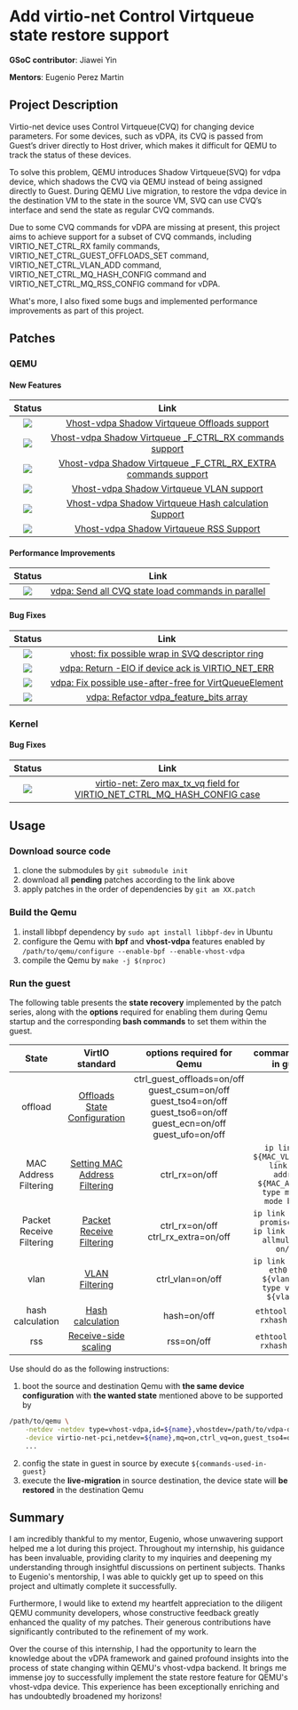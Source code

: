 # Add virtio-net Control Virtqueue state restore support

**GSoC contributor**: Jiawei Yin

**Mentors**: Eugenio Perez Martin

## Project Description

Virtio-net device uses Control Virtqueue(CVQ) for changing device parameters. For some devices, such as vDPA, its CVQ is passed from Guest’s driver directly to Host driver, which makes it difficult for QEMU to track the status of these devices.

To solve this problem, QEMU introduces Shadow Virtqueue(SVQ) for vdpa device, which shadows the CVQ via QEMU instead of being assigned directly to Guest. During QEMU Live migration, to restore the vdpa device in the destination VM to the state in the source VM, SVQ can use CVQ’s interface and send the state as regular CVQ commands.

Due to some CVQ commands for vDPA are missing at present, this project aims to achieve support for a subset of CVQ commands, including VIRTIO_NET_CTRL_RX family commands, VIRTIO_NET_CTRL_GUEST_OFFLOADS_SET command, VIRTIO_NET_CTRL_VLAN_ADD command, VIRTIO_NET_CTRL_MQ_HASH_CONFIG command and VIRTIO_NET_CTRL_MQ_RSS_CONFIG command for vDPA.

What's more, I also fixed some bugs and implemented performance improvements as part of this project.

## Patches

### QEMU

#### New Features

| Status | Link |
| :-: | :-: |
| <img src="https://img.shields.io/badge/Merged-4EAA25" /> | [Vhost-vdpa Shadow Virtqueue Offloads support](https://lore.kernel.org/all/cover.1685704856.git.yin31149@gmail.com/) |
| <img src="https://img.shields.io/badge/Merged-4EAA25" /> | [Vhost-vdpa Shadow Virtqueue _F_CTRL_RX commands support](https://lore.kernel.org/all/cover.1688743107.git.yin31149@gmail.com/) |
| <img src="https://img.shields.io/badge/Merged-4EAA25" /> | [Vhost-vdpa Shadow Virtqueue _F_CTRL_RX_EXTRA commands support](https://lore.kernel.org/all/cover.1688797728.git.yin31149@gmail.com/) |
| <img src="https://img.shields.io/badge/Merged-4EAA25" /> | [Vhost-vdpa Shadow Virtqueue VLAN support](https://lore.kernel.org/all/cover.1690106284.git.yin31149@gmail.com/) |
| <img src="https://img.shields.io/badge/Pending-00A8E1" />  | [Vhost-vdpa Shadow Virtqueue Hash calculation Support](https://lore.kernel.org/all/cover.1698194366.git.yin31149@gmail.com/) |
| <img src="https://img.shields.io/badge/Pending-00A8E1" />  | [Vhost-vdpa Shadow Virtqueue RSS Support](https://lore.kernel.org/all/cover.1698195059.git.yin31149@gmail.com/) |

#### Performance Improvements

| Status | Link |
| :-: | :-: |
| <img src="https://img.shields.io/badge/Merged-4EAA25" />  | [vdpa: Send all CVQ state load commands in parallel](https://lore.kernel.org/all/cover.1697165821.git.yin31149@gmail.com/) |

#### Bug Fixes

| Status | Link |
| :-: | :-: |
| <img src="https://img.shields.io/badge/Merged-4EAA25" /> | [vhost: fix possible wrap in SVQ descriptor ring](https://lore.kernel.org/all/20230509084817.3973-1-yin31149@gmail.com/) |
| <img src="https://img.shields.io/badge/Merged-4EAA25" /> | [vdpa: Return -EIO if device ack is VIRTIO_NET_ERR](https://lore.kernel.org/all/cover.1688438055.git.yin31149@gmail.com/) |
| <img src="https://img.shields.io/badge/Merged-4EAA25" /> | [vdpa: Fix possible use-after-free for VirtQueueElement](https://lore.kernel.org/all/cover.1688746840.git.yin31149@gmail.com/) |
| <img src="https://img.shields.io/badge/Merged-4EAA25" /> | [vdpa: Refactor vdpa_feature_bits array](https://lore.kernel.org/all/cover.1688130570.git.yin31149@gmail.com/) |

### Kernel

#### Bug Fixes

| Status | Link |
| :-: | :-: |
| <img src="https://img.shields.io/badge/Merged-4EAA25" /> | [virtio-net: Zero max_tx_vq field for VIRTIO_NET_CTRL_MQ_HASH_CONFIG case](https://lore.kernel.org/all/20230810110405.25558-1-yin31149@gmail.com/) |

## Usage

### Download source code

1. clone the submodules by `git submodule init`
3. download all **pending** patches according to the link above
4. apply patches in the order of dependencies by `git am XX.patch`

### Build the Qemu

1. install libbpf dependency by `sudo apt install libbpf-dev` in Ubuntu
2. configure the Qemu with **bpf** and **vhost-vdpa** features enabled by `/path/to/qemu/configure --enable-bpf --enable-vhost-vdpa`
3. compile the Qemu by `make -j $(nproc)`

### Run the guest

The following table presents the **state recovery** implemented by the patch series, along with the **options** required for enabling them during Qemu startup and the corresponding **bash commands** to set them within the guest.

| State | VirtIO standard | options required for Qemu | commands used in guest |
| :-: | :-: | :-: | :-: |
| offload | [Offloads State Configuration](https://docs.oasis-open.org/virtio/virtio/v1.2/csd01/virtio-v1.2-csd01.html#x1-2690008) | ctrl_guest_offloads=on/off</br>guest_csum=on/off</br>guest_tso4=on/off</br>guest_tso6=on/off</br>guest_ecn=on/off</br>guest_ufo=on/off | |
| MAC Address Filtering | [Setting MAC Address Filtering](https://docs.oasis-open.org/virtio/virtio/v1.2/csd01/virtio-v1.2-csd01.html#x1-2500002) | ctrl_rx=on/off | `ip link add ${MAC_VLAN_NAME} link eth0 address ${MAC_ADDRESS} type macvlan mode bridge` |
| Packet Receive Filtering | [Packet Receive Filtering](https://docs.oasis-open.org/virtio/virtio/v1.2/csd01/virtio-v1.2-csd01.html#x1-2470001) | ctrl_rx=on/off</br>ctrl_rx_extra=on/off | `ip link set eth0 promisc on/ff`</br>`ip link set eth0 allmulticast on/off` |
| vlan | [VLAN Filtering](https://docs.oasis-open.org/virtio/virtio/v1.2/csd01/virtio-v1.2-csd01.html#x1-2540003) | ctrl_vlan=on/off | `ip link add link eth0 name ${vlan_name} type vlan id ${vlan_id}` |
| hash calculation | [Hash calculation](https://docs.oasis-open.org/virtio/virtio/v1.2/csd01/virtio-v1.2-csd01.html#x1-2640004) | hash=on/off | `ethtool -K eth0 rxhash on/off` |
| rss | [Receive-side scaling](https://docs.oasis-open.org/virtio/virtio/v1.2/csd01/virtio-v1.2-csd01.html#x1-2650007) | rss=on/off | `ethtool -K eth0 rxhash on/off` |

Use should do as the following instructions:
1. boot the source and destination Qemu with **the same device configuration** with **the wanted state** mentioned above to be supported by
```bash
/path/to/qemu \
    -netdev -netdev type=vhost-vdpa,id=${name},vhostdev=/path/to/vdpa-device,x-svq=true \
    -device virtio-net-pci,netdev=${name},mq=on,ctrl_vq=on,guest_tso4=on,guest_tso6=on,guest_ecn=on,guest_ufo=on,guest_announce=off,${options-required-for-Qemu} \
    ...
```
2. config the state in guest in source  by execute `${commands-used-in-guest}`
3. execute the **live-migration** in source destination, the device state will **be restored** in the destination Qemu

## Summary

I am incredibly thankful to my mentor, Eugenio, whose unwavering support helped me a lot during this project. Throughout my internship, his guidance has been invaluable, providing clarity to my inquiries and deepening my understanding through insightful discussions on pertinent subjects. Thanks to Eugenio's mentorship, I was able to quickly get up to speed on this project and ultimatly complete it successfully.

Furthermore, I would like to extend my heartfelt appreciation to the diligent QEMU community developers, whose constructive feedback greatly enhanced the quality of my patches. Their generous contributions have significantly contributed to the refinement of my work.

Over the course of this internship, I had the opportunity to learn the knowledge about the vDPA framework and gained profound insights into the process of state changing within QEMU's vhost-vdpa backend. It brings me immense joy to successfully implement the state restore feature for QEMU's vhost-vdpa device. This experience has been exceptionally enriching and has undoubtedly broadened my horizons!
